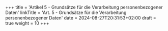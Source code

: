 +++
title = 'Artikel 5 - Grundsätze für die Verarbeitung personenbezogener Daten'
linkTitle = 'Art. 5 - Grundsätze für die Verarbeitung personenbezogener Daten'
date = 2024-08-27T20:31:53+02:00
draft = true
weight = 10
+++
